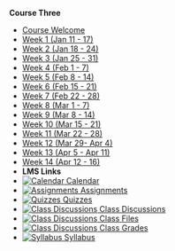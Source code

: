 **Course Three**
- [Course Welcome](course-3/course-welcome)
- [Week 1 (Jan 11 - 17)](course-3/week-01)
- [Week 2 (Jan 18 - 24)](course-3/week-02)
- [Week 3 (Jan 25 - 31)](course-3/week-03)
- [Week 4 (Feb 1 - 7)](course-3/week-04)
- [Week 5 (Feb 8 - 14)](course-3/week-05)
- [Week 6 (Feb 15 - 21)](course-3/week-06)
- [Week 7 (Feb 22 - 28)](course-3/week-07)
- [Week 8 (Mar 1 - 7)](course-3/week-08)
- [Week 9 (Mar 8 - 14)](course-3/week-09)
- [Week 10 (Mar 15 - 21)](course-3/week-10)
- [Week 11 (Mar 22 - 28)](course-3/week-11)
- [Week 12 (Mar 29- Apr 4)](course-3/week-12)
- [Week 13 (Apr 5 - Apr 11)](course-3/week-13)
- [Week 14 (Apr 12 - 16)](course-3/week-14)
- **LMS Links**
- [![Calendar](https://icongr.am/fontawesome/calendar.svg?size=16&color=6D6F71) Calendar](https://canvas.sfu.ca/courses/44038/calendar)
- [![Assignments](https://icongr.am/fontawesome/pencil.svg?size=16&color=6D6F71) Assignments](https://canvas.sfu.ca/courses/44038/assignments )
- [![Quizzes](https://icongr.am/fontawesome/check-circle.svg?size=16&color=6D6F71) Quizzes](https://canvas.sfu.ca/courses/44038/quizzes)
- [![Class Discussions](https://icongr.am/fontawesome/comments-o.svg?size=16&color=6D6F71) Class Discussions](https://canvas.sfu.ca/courses/44038/discussion_topics)
- [![Class Discussions](https://icongr.am/fontawesome/folder.svg?size=16&color=6D6F71) Class Files](https://canvas.sfu.ca/courses/44038/discussion_topics)
- [![Class Discussions](https://icongr.am/fontawesome/calculator.svg?size=16&color=6D6F71) Class Grades](https://canvas.sfu.ca/courses/44038/discussion_topics)
- [![Syllabus](https://icongr.am/fontawesome/list.svg?size=16&color=6D6F71) Syllabus](https://canvas.sfu.ca/courses/44038/assignments/syllabus)
